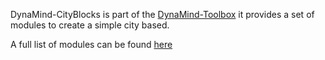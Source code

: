 DynaMind-CityBlocks is part of the [DynaMind-Toolbox](https://github.com/iut-ibk/DynaMind-ToolBox) it provides a set of modules to create a simple city based.

A full list of modules can be found [here](doc/CityBlocks.md)
